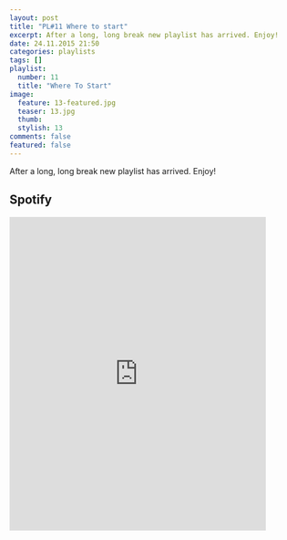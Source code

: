 ```yaml
---
layout: post
title: "PL#11 Where to start"
excerpt: After a long, long break new playlist has arrived. Enjoy!
date: 24.11.2015 21:50
categories: playlists
tags: []
playlist:
  number: 11
  title: "Where To Start"
image:
  feature: 13-featured.jpg
  teaser: 13.jpg
  thumb:
  stylish: 13
comments: false
featured: false
---
```

After a long, long break new playlist has arrived. Enjoy!

## Spotify

<iframe src="https://embed.spotify.com/?uri=spotify%3Auser%3A1173952261%3Aplaylist%3A33SaEICb5lo7QDr4Kj2kzQ&theme=white" 
  width="450" 
  height="550" 
  frameborder="0" 
  allowtransparency="true">
</iframe>
